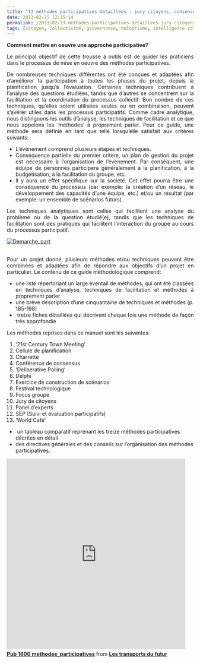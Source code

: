 ```yaml
---
title: "13 méthodes participatives détaillées : jury citoyens, consensus, panel expert, focus group, Delphi, scénarios, World Café ..."
date: 2013-02-25 12:15:14
permalink: /2013/02/13-methodes-participatives-detaillees-jury-citoyens-consensus-panel-expert-focus-group-delphi-scenar.html
tags: [citoyen, collectivité, gouvernance, holoptisme, intelligence collective, lien social, marketing, marketing individualisé, pensée complexe, Plateforme d'idées, transparence]
---
```


<p style="text-align: justify;"><strong>Comment mettre en oeuvre une approche participative?</strong></p> <p style="text-align: justify;">Le principal objectif de cette trousse à outils est de guider les praticiens dans le processus de mise en oeuvre des méthodes participatives.</p> <p style="text-align: justify;">De nombreuses techniques différentes ont été conçues et adaptées afin d’améliorer la participation à toutes les phases du projet, depuis la planification jusqu’à l’évaluation. Certaines techniques contribuent à l’analyse des questions étudiées, tandis que d’autres se concentrent sur la facilitation et la coordination du processus collectif. Bon nombre de ces techniques, qu’elles soient utilisées seules ou en combinaison, peuvent s’avérer utiles dans les processus participatifs. Comme cadre analytique, nous distinguons les outils d’analyse, les techniques de facilitation et ce que nous appelons les ‘méthodes’ à proprement parler. Pour ce guide, une méthode sera définie en tant que telle lorsqu’elle satisfait aux critères suivants:</p> <ul style="text-align: justify;"> <li>L’événement comprend plusieurs étapes et techniques.</li> <li>Conséquence partielle du premier critère, un plan de gestion du projet est nécessaire à l’organisation de l’événement. Par conséquent, une équipe de personnes participera généralement à la planification, à la budgétisation, à la facilitation du groupe, etc.</li> <li>Il y aura un effet spécifique sur la société. Cet effet pourra être une conséquence du processus (par exemple: la création d’un réseau, le développement des capacités d’une équipe, etc.) et/ou un résultat (par exemple: un ensemble de scénarios futurs).</li> </ul> <p style="text-align: justify;">Les techniques analytiques sont celles qui facilitent une analyse du problème ou de la question étudié(e), tandis que les techniques de facilitation sont des pratiques qui facilitent l’interaction du groupe au cours du processus participatif. </p> <p style="text-align: justify;"> <a class="asset-img-link" href="https://gabrielplassat.github.io/transportsdufutur/wp-content/uploads/sites/6/old/6a0120a66d2ad4970b017d4144aa68970c-pi.jpg"><img rel="lightbox[]" alt="Demarche_part" class="asset  asset-image at-xid-6a0120a66d2ad4970b017d4144aa68970c" src="/wp-content/uploads/sites/6/old/6a0120a66d2ad4970b017d4144aa68970c-500wi.jpg" style="margin-right: auto; margin-left: auto; display: block;" title="Demarche_part" /></a><br /> </p>  <!--more-->   <p style="text-align: justify;">Pour un projet donné, plusieurs méthodes et/ou techniques peuvent être combinées et adaptées afin de répondre aux objectifs d’un projet en particulier. Le contenu de ce guide méthodologique comprend:</p> <ul style="text-align: justify;"> <li>une liste répertoriant un large éventail de méthodes, qui ont été classées en techniques d’analyse, techniques de facilitation et méthodes à proprement parler</li> <li>une brève description d’une cinquantaine de techniques et méthodes (p. 185-198)</li> <li> treize fiches détaillées qui décrivent chaque fois une méthode de façon très approfondie</li> </ul> <p style="text-align: justify;">Les méthodes reprises dans ce manuel sont les suivantes:</p> <ol style="text-align: justify;"> <li>‘21st Century Town Meeting’</li> <li>Cellule de planification</li> <li>Charrette</li> <li>Conférence de consensus</li> <li>‘Deliberative Polling’</li> <li>Delphi</li> <li>Exercice de construction de scénarios</li> <li>Festival technologique</li> <li>Focus groupe</li> <li>Jury de citoyens</li> <li>Panel d’experts</li> <li>SEP (Suivi et évaluation participatifs)</li> <li>‘World Café’</li> </ol> <ul> <li> un tableau comparatif reprenant les treize méthodes participatives décrites en détail</li> <li>des directives générales et des conseils sur l’organisation des méthodes participatives.</li> </ul> <iframe frameborder="0" height="511" marginheight="0" marginwidth="0" scrolling="no" src="http://fr.slideshare.net/slideshow/embed_code/16750036" style="border: 1px solid #CCC; border-width: 1px 1px 0; margin-bottom: 5px;" width="479"> </iframe> <div style="margin-bottom: 5px;"> <strong> <a href="http://fr.slideshare.net/transportsdufutur/pub-1600-methodesparticipatives" target="_blank" title="Pub 1600 methodes_participatives">Pub 1600 methodes_participatives</a> </strong> from <strong><a href="http://fr.slideshare.net/transportsdufutur" target="_blank">Les transports du futur</a></strong> </div>
